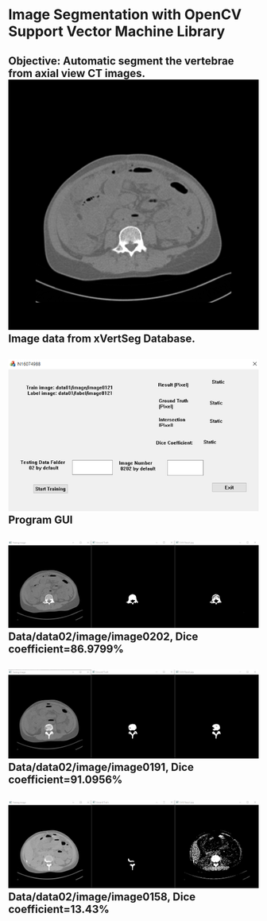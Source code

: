 # Image Segmentation with OpenCV Support Vector Machine Library
Objective: Automatic segment the vertebrae from axial view CT images.  
![Sample](https://github.com/ElektrischesSchaf/Image_Segmentation_with_SVM/blob/master/N16074988/Data/data02/image/image0202.png)  
Image data from xVertSeg Database.
---
![Menu](https://github.com/ElektrischesSchaf/Image_Segmentation_with_SVM/blob/master/ScreenShots/Menu.png)  
Program GUI
---
![02-0202](https://github.com/ElektrischesSchaf/Image_Segmentation_with_SVM/blob/master/ScreenShots/default.png)
Data/data02/image/image0202, Dice coefficient=86.9799%
---
![02-0191](https://github.com/ElektrischesSchaf/Image_Segmentation_with_SVM/blob/master/ScreenShots/02-0191.png)
Data/data02/image/image0191, Dice coefficient=91.0956%
---
![02-0158](https://github.com/ElektrischesSchaf/Image_Segmentation_with_SVM/blob/master/ScreenShots/02-0158.png)
Data/data02/image/image0158, Dice coefficient=13.43%
---